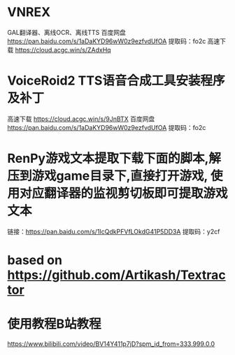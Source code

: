 # VNREX
GAL翻译器、离线OCR、离线TTS
百度网盘 https://pan.baidu.com/s/1aDaKYD96wW0z9ezfvdUfOA 提取码：fo2c
高速下载 https://cloud.acgc.win/s/ZAdxHq 
# VoiceRoid2 TTS语音合成工具安装程序及补丁
高速下载 https://cloud.acgc.win/s/9JnBTX
百度网盘   https://pan.baidu.com/s/1aDaKYD96wW0z9ezfvdUfOA   提取码：fo2c
# RenPy游戏文本提取下载下面的脚本,解压到游戏game目录下,直接打开游戏, 使用对应翻译器的监视剪切板即可提取游戏文本
链接：https://pan.baidu.com/s/1IcQdkPFVfLOkdG41P5DD3A
提取码：y2cf


# based on https://github.com/Artikash/Textractor

# 使用教程B站教程
https://www.bilibili.com/video/BV14Y411p7jD?spm_id_from=333.999.0.0
